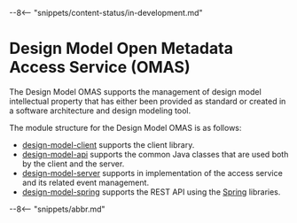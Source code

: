 <!-- SPDX-License-Identifier: CC-BY-4.0 -->
<!-- Copyright Contributors to the Egeria project. -->

--8<-- "snippets/content-status/in-development.md"

# Design Model Open Metadata Access Service (OMAS)

The Design Model OMAS supports the management of design model intellectual
property that has either been provided as standard or created in a
software architecture and design modeling tool.

The module structure for the Design Model OMAS is as follows:

* [design-model-client](design-model-client) supports the client library.
* [design-model-api](design-model-api) supports the common Java classes that are used both by the client and the server.
* [design-model-server](design-model-server) supports in implementation of the access service and its related event management.
* [design-model-spring](design-model-spring) supports the REST API using the [Spring](../../../developer-resources/Spring.md) libraries.

--8<-- "snippets/abbr.md"
